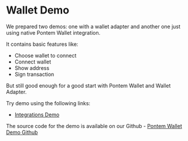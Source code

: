 # Wallet Demo

We prepared two demos: one with a wallet adapter and another one just using native Pontem Wallet integration.

It contains basic features like:

* Choose wallet to connect
* Connect wallet
* Show address
* Sign transaction

But still good enough for a good start with Pontem Wallet and Wallet Adapter.

Try demo using the following links:

* [Integrations Demo](https://pontem-network.github.io/pontem-wallet-demo/)

The source code for the demo is available on our Github - [Pontem Wallet Demo Github](https://github.com/pontem-network/pontem-wallet-demo)
